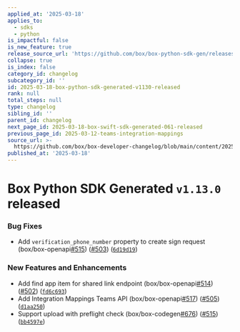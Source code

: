 ```yaml
---
applied_at: '2025-03-18'
applies_to:
  - sdks
  - python
is_impactful: false
is_new_feature: true
release_source_url: 'https://github.com/box/box-python-sdk-gen/releases/tag/v1.13.0'
collapse: true
is_index: false
category_id: changelog
subcategory_id: ''
id: 2025-03-18-box-python-sdk-generated-v1130-released
rank: null
total_steps: null
type: changelog
sibling_id: ''
parent_id: changelog
next_page_id: 2025-03-18-box-swift-sdk-generated-061-released
previous_page_id: 2025-03-12-teams-integration-mappings
source_url: >-
  https://github.com/box/box-developer-changelog/blob/main/content/2025/03-18-box-python-sdk-generated-v1130-released.md
published_at: '2025-03-18'
---
```

# Box Python SDK Generated `v1.13.0` released

### Bug Fixes

* Add `verification_phone_number` property to create sign request (box/box-openapi[#515][1]) ([#503][2]) ([`6d19d19`][3])

### New Features and Enhancements

* Add find app item for shared link endpoint (box/box-openapi[#514][4]) ([#502][5]) ([`fd6c693`][6])
* Add Integration Mappings Teams API (box/box-openapi[#517][7]) ([#505][8]) ([`d1aa250`][9])
* Support upload with preflight check (box/box-codegen[#676][10]) ([#515][1]) ([`bb4597e`][11])

[1]: https://github.com/box/box-python-sdk-gen/issues/515

[2]: https://github.com/box/box-python-sdk-gen/issues/503

[3]: https://github.com/box/box-python-sdk-gen/commit/6d19d197481a578d7d5ad8d632ac6f5c06bd3dce

[4]: https://github.com/box/box-python-sdk-gen/issues/514

[5]: https://github.com/box/box-python-sdk-gen/issues/502

[6]: https://github.com/box/box-python-sdk-gen/commit/fd6c6933f0fb518830e9ac810fd511a0cf60b429

[7]: https://github.com/box/box-python-sdk-gen/issues/517

[8]: https://github.com/box/box-python-sdk-gen/issues/505

[9]: https://github.com/box/box-python-sdk-gen/commit/d1aa250fb01fbf742daf266d4458ba2eab2c5669

[10]: https://github.com/box/box-python-sdk-gen/issues/676

[11]: https://github.com/box/box-python-sdk-gen/commit/bb4597e40d49e20eca44c4414e406b1352af1a2b